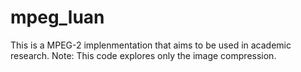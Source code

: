 # mpeg_luan
This is a MPEG-2 implenmentation that aims to be used in academic research.
Note: This code explores only the image compression.
